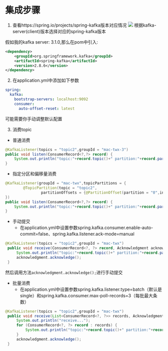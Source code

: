 # 集成步骤
1. 查看https://spring.io/projects/spring-kafka版本对应情况
   ![](https://slimteaegg-blog.oss-cn-shanghai.aliyuncs.com/picgo20220602153327.png)
根据kafka-server(client)版本选择对应的spring-kafka版本

假如我的kafka server: 3.1.0,那么在pom中引入:
```xml
<dependency>
    <groupId>org.springframework.kafka</groupId>
    <artifactId>spring-kafka</artifactId>
    <version>2.8.6</version>
</dependency>
```

2. 在application.yml中添加如下参数
```yaml
spring:
  kafka:
    bootstrap-servers: localhost:9092
    consumer:
      auto-offset-reset: latest
```
可能需要你手动调整默认配置

3. 消费topic

- 普通消费
```java
@KafkaListener(topics = "topic2",groupId = "mac-twx-3")
public void listen(ConsumerRecord<?,?> record) {
    System.out.println("topic:"+record.topic()+" partition:"+record.partition()+" offset:"+record.offset()+"value:"+record.value());
}
```
- 指定分区和偏移量消费
```java
@KafkaListener(groupId = "mac-twx",topicPartitions = {
        @TopicPartition(topic = "topic2",
                partitionOffsets = {@PartitionOffset(partition = "0",initialOffset = "0")})
})
public void listen(ConsumerRecord<?,?> record) {
    System.out.println("topic:"+record.topic()+" partition:"+record.partition()+" offset:"+record.offset()+"value:"+record.value());
}
```

- 手动提交
  - 在application.yml中设置参数spring.kafka.consumer.enable-auto-commit=false、spring.kafka.listener.ack-mode=manual
```java
@KafkaListener(topics = "topic2",groupId = "mac-twx")
 public void receive(ConsumerRecord<?, ?> record, Acknowledgment acknowledgment) {
     System.out.println("topic:"+record.topic()+" partition:"+record.partition()+" offset:"+record.offset()+" value:"+record.value());
     acknowledgment.acknowledge();
 }
```
   然后调用方法`acknowledgment.acknowledge();`进行手动提交
   
- 批量消费
  - 在application.yml中设置参数spring.kafka.listener.type=batch（默认是single）和spring.kafka.consumer.max-poll-records=3（每批最大条数）
```java
@KafkaListener(topics = "topic2",groupId = "mac-twx")
 public void receive(List<ConsumerRecord<?, ?>> records, Acknowledgment acknowledgment) {
     System.out.println("receive...");
     for (ConsumerRecord<?, ?> record : records) {
         System.out.println("topic:"+record.topic()+" partition:"+record.partition()+" offset:"+record.offset()+" value:"+record.value());
     }
     acknowledgment.acknowledge();
 }
```